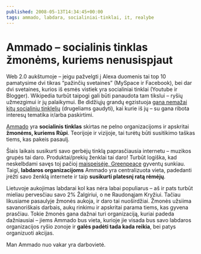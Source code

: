 ```yaml
---
published: 2008-05-13T14:34:45+00:00
tags: ammado, labdara, socialiniai-tinklai, it, realybe
---
```


# Ammado – socialinis tinklas žmonėms, kuriems nenusispjaut

<p>Web 2.0 aukštumoje – jeigu pažvelgti į Alexa duomenis tai top 10 pamatysime dvi tikras “pažinčių svetaines” (MySpace ir Facebook), bei dar dvi svetaines, kurios iš esmės vistiek yra socialiniai tinklai (Youtube ir Blogger). Wikipedia turbūt taipogi gali būti panaudota tam tikslui – ryšių užmezgimui ir jų palaikymui. Be didžiųjų grandų egzistuoja <a href="http://en.wikipedia.org/wiki/List_of_social_networking_websites">gana nemažai kitų socialinių tinklelių</a> (drugeliams gaudyti), kai kurie iš jų – su gana ribota interesų tematika ir/arba paskirtimi.</p>
<p><a href="http://www.ammado.com/">Ammado</a> yra <strong>socialinis tinklas</strong> skirtas ne pelno organizacijoms ir apskritai <strong>žmonėms, kuriems Rūpi</strong>. Teorijoje ir vizijoje, tai turėtų būti susitikimo taškas tiems, kas pakeis pasaulį.<br>
<span id="more-61"></span></p>
<p>Šiais laikais susikurti savo gerbėjų tinklą paprasčiausia internetu – muzikos grupės tai daro. Produktai/prekių ženklai tai daro! Turbūt logiška, kad neskelbdami savęs toj pačioj <a href="http://www.myspace.com/gpus">maispeisėje, Greenpeace</a> gyventų sunkiau. Taigi, <strong>labdaros organizacijoms</strong> Ammado yra centralizuota vieta, padedanti įrėžti savo ženklą internete ir taip <strong>susikurti platesnį ratą rėmėjų</strong>.</p>
<p>Lietuvoje aukojimas labdarai kol kas nėra labai populiarus – aš ir pats turbūt mieliau pervesčiau savo 2% Žalgiriui, o ne Raudonąjam Kryžiui. Tačiau likusiame pasaulyje žmonės aukoja, ir daro tai nuoširdžiai. Žmonės užsiima savanoriškais darbais, aukų rinkimu ir apskritai parama tiems, kas gyvena prasčiau. Tokie žmonės gana dažnai turi organizaciją, kuriai padeda dažniausiai – jiems Ammado bus vieta, kurioje jie visada bus savo labdaros organizacijos ryšio zonoje ir <strong>galės padėti tada kada reikia</strong>, bei patys organizuoti akcijas.</p>
<p>Man Ammado nuo vakar yra darbovietė.</p>